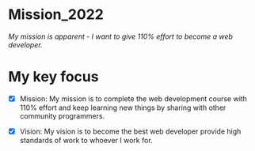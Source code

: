 # Mission_2022

_My mission is apparent - I want to give 110% effort to become a web developer._

# My key focus

- [x] Mission: My mission is to complete the web development course with 110% effort and keep learning new things by sharing with other community programmers.

- [x] Vision: My vision is to become the best web developer provide high standards of work to whoever I work for.
